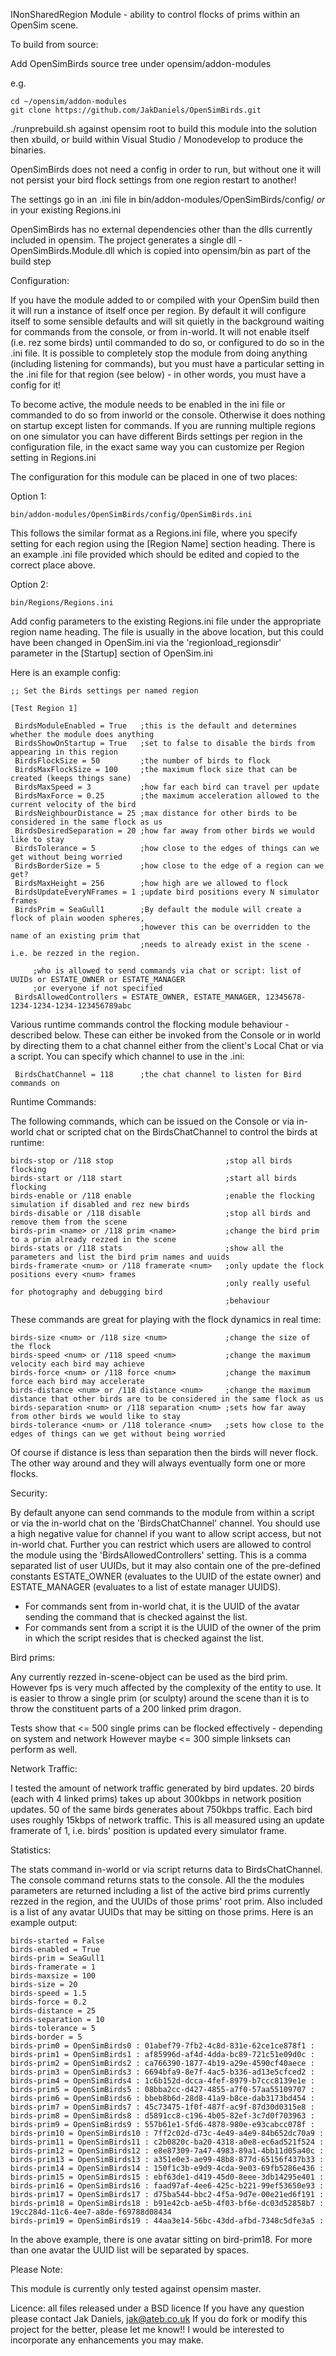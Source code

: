 INonSharedRegion Module -  ability to control flocks of prims within an OpenSim scene.

To build from source:

Add OpenSimBirds source tree under opensim/addon-modules

e.g.

	cd ~/opensim/addon-modules
	git clone https://github.com/JakDaniels/OpenSimBirds.git

./runprebuild.sh against opensim root to build this module into the solution
then xbuild, or build within Visual Studio / Monodevelop to produce the binaries.

OpenSimBirds does not need a config in order to run, but without one it will not persist your bird flock settings from one
region restart to another!

The settings go in an .ini file in bin/addon-modules/OpenSimBirds/config/ *or* in your existing Regions.ini

OpenSimBirds has no external dependencies other than the dlls currently included in opensim.
The project generates a single dll - OpenSimBirds.Module.dll which is copied into opensim/bin as part of the build step


Configuration:

If you have the module added to or compiled with your OpenSim build then it will run a instance of itself once per region.
By default it will configure itself to some sensible defaults and will sit quietly in the background waiting for commands
from the console, or from in-world. It will not enable itself (i.e. rez some birds) until commanded to do so, or
configured to do so in the .ini file. It is possible to completely stop the module from doing anything (including
listening for commands), but you must have a particular setting in the .ini file for that region (see below) - in other
words, you must have a config for it!

To become active, the module needs to be enabled in the ini file or commanded to do so from inworld or the console.
Otherwise it does nothing on startup except listen for commands. If you are running multiple regions on one simulator you
can have different Birds settings per region in the configuration file, in the exact same way you can customize per Region
setting in Regions.ini

The configuration for this module can be placed in one of two places:

Option 1:

	bin/addon-modules/OpenSimBirds/config/OpenSimBirds.ini

This follows the similar format as a Regions.ini file, where you specify setting for
each region using the [Region Name] section heading. There is an example .ini file
provided which should be edited and copied to the correct place above.

Option 2:

	bin/Regions/Regions.ini

Add config parameters to the existing Regions.ini file under the appropriate region name heading.
The file is usually in the above location, but this could have been changed in OpenSim.ini via the
'regionload_regionsdir' parameter in the [Startup] section of OpenSim.ini


Here is an example config:

	;; Set the Birds settings per named region

	[Test Region 1]

	 BirdsModuleEnabled = True   ;this is the default and determines whether the module does anything
	 BirdsShowOnStartup = True   ;set to false to disable the birds from appearing in this region
	 BirdsFlockSize = 50         ;the number of birds to flock
	 BirdsMaxFlockSize = 100     ;the maximum flock size that can be created (keeps things sane)
	 BirdsMaxSpeed = 3           ;how far each bird can travel per update
	 BirdsMaxForce = 0.25        ;the maximum acceleration allowed to the current velocity of the bird
	 BirdsNeighbourDistance = 25 ;max distance for other birds to be considered in the same flock as us
	 BirdsDesiredSeparation = 20 ;how far away from other birds we would like to stay
	 BirdsTolerance = 5          ;how close to the edges of things can we get without being worried
	 BirdsBorderSize = 5         ;how close to the edge of a region can we get?
	 BirdsMaxHeight = 256        ;how high are we allowed to flock
	 BirdsUpdateEveryNFrames = 1 ;update bird positions every N simulator frames
	 BirdsPrim = SeaGull1        ;By default the module will create a flock of plain wooden spheres,
	                             ;however this can be overridden to the name of an existing prim that
	                             ;needs to already exist in the scene - i.e. be rezzed in the region.

         ;who is allowed to send commands via chat or script: list of UUIDs or ESTATE_OWNER or ESTATE_MANAGER
         ;or everyone if not specified
	 BirdsAllowedControllers = ESTATE_OWNER, ESTATE_MANAGER, 12345678-1234-1234-1234-123456789abc


Various runtime commands control the flocking module behaviour - described below. These can either be invoked
from the Console or in world by directing them to a chat channel either from the client's Local Chat or via a script.
You can specify which channel to use in the .ini:

	 BirdsChatChannel = 118      ;the chat channel to listen for Bird commands on



Runtime Commands:

The following commands, which can be issued on the Console or via in-world chat or scripted chat on the BirdsChatChannel
to control the birds at runtime:

	birds-stop or /118 stop                         ;stop all birds flocking
	birds-start or /118 start                       ;start all birds flocking
	birds-enable or /118 enable                     ;enable the flocking simulation if disabled and rez new birds
	birds-disable or /118 disable                   ;stop all birds and remove them from the scene
	birds-prim <name> or /118 prim <name>           ;change the bird prim to a prim already rezzed in the scene
	birds-stats or /118 stats                       ;show all the parameters and list the bird prim names and uuids
	birds-framerate <num> or /118 framerate <num>   ;only update the flock positions every <num> frames
	                                                ;only really useful for photography and debugging bird
	                                                ;behaviour


These commands are great for playing with the flock dynamics in real time:

	birds-size <num> or /118 size <num>             ;change the size of the flock
	birds-speed <num> or /118 speed <num>           ;change the maximum velocity each bird may achieve
	birds-force <num> or /118 force <num>           ;change the maximum force each bird may accelerate
	birds-distance <num> or /118 distance <num>     ;change the maximum distance that other birds are to be considered in the same flock as us
	birds-separation <num> or /118 separation <num> ;sets how far away from other birds we would like to stay
	birds-tolerance <num> or /118 tolerance <num>   ;sets how close to the edges of things can we get without being worried

Of course if distance is less than separation then the birds will never flock. The other way around and they will always
eventually form one or more flocks.

Security:

By default anyone can send commands to the module from within a script or via the in-world chat on the 'BirdsChatChannel' channel.
You should use a high negative value for channel if you want to allow script access, but not in-world chat. Further you can restrict
which users are allowed to control the module using the 'BirdsAllowedControllers' setting. This is a comma separated list of user UUIDs,
but it may also contain one of the pre-defined constants ESTATE_OWNER (evaluates to the UUID of the estate owner) and ESTATE_MANAGER
(evaluates to a list of estate manager UUIDS).

* For commands sent from in-world chat, it is the UUID of the avatar sending the command that is checked against the list.
* For commands sent from a script it is the UUID of the owner of the prim in which the script resides that is checked against the list.

Bird prims:

Any currently rezzed in-scene-object can be used as the bird prim. However fps is very much affected by the
complexity of the entity to use. It is easier to throw a single prim (or sculpty) around the scene than it is to
throw the constituent parts of a 200 linked prim dragon.

Tests show that <= 500 single prims can be flocked effectively - depending on system and network
However maybe <= 300 simple linksets can perform as well.

Network Traffic:

I tested the amount of network traffic generated by bird updates. 20 birds (each with 4 linked prims) takes up about 300kbps
in network position updates. 50 of the same birds generates about 750kbps traffic.
Each bird uses roughly 15kbps of network traffic. This is all measured using an update framerate of 1, i.e. birds' position
is updated every simulator frame.

Statistics:

The stats command in-world or via script returns data to BirdsChatChannel. The console command returns stats to the console.
All the the modules parameters are returned including a list of the active bird prims currently rezzed in the region,
and the UUIDs of those prims' root prim. Also included is a list of any avatar UUIDs that may be sitting on those prims. Here
is an example output:

	birds-started = False
	birds-enabled = True
	birds-prim = SeaGull1
	birds-framerate = 1
	birds-maxsize = 100
	birds-size = 20
	birds-speed = 1.5
	birds-force = 0.2
	birds-distance = 25
	birds-separation = 10
	birds-tolerance = 5
	birds-border = 5
	birds-prim0 = OpenSimBirds0 : 01abef79-7fb2-4c8d-831e-62ce1ce878f1 :
	birds-prim1 = OpenSimBirds1 : af85996d-af4d-4dda-bc89-721c51e09d0c :
	birds-prim2 = OpenSimBirds2 : ca766390-1877-4b19-a29e-4590cf40aece :
	birds-prim3 = OpenSimBirds3 : 6694bfa9-8e7f-4ac5-b336-ad13e5cfced2 :
	birds-prim4 = OpenSimBirds4 : 1c6b152d-dcca-4fef-8979-b7ccc8139e1e :
	birds-prim5 = OpenSimBirds5 : 08bba2cc-d427-4855-a7f0-57aa55109707 :
	birds-prim6 = OpenSimBirds6 : bbeb8b6d-28d8-41a9-b8ce-dab3173bd454 :
	birds-prim7 = OpenSimBirds7 : 45c73475-1f0f-487f-ac9f-87d30d0315e8 :
	birds-prim8 = OpenSimBirds8 : d5891cc8-c196-4b05-82ef-3c7d0f703963 :
	birds-prim9 = OpenSimBirds9 : 557b61e1-5fd6-4878-980e-e93cabcc078f :
	birds-prim10 = OpenSimBirds10 : 7ff2c02d-d73c-4e49-a4e9-84b652dc70a9 :
	birds-prim11 = OpenSimBirds11 : c2b0820c-ba20-4318-a0e8-ec6ad521f524 :
	birds-prim12 = OpenSimBirds12 : e8e87309-7a47-4983-89a1-4bb11d05a40c :
	birds-prim13 = OpenSimBirds13 : a351e0e3-ae99-48b8-877d-65156f437b33 :
	birds-prim14 = OpenSimBirds14 : 150f1c3b-e9d9-4cda-9e03-69fb5286e436 :
	birds-prim15 = OpenSimBirds15 : ebf63de1-d419-45d0-8eee-3db14295e401 :
	birds-prim16 = OpenSimBirds16 : faad97af-4ee6-425c-b221-99ef53650e93 :
	birds-prim17 = OpenSimBirds17 : d75ba544-bbc2-4f5a-9d7e-00e21ed6f191 :
	birds-prim18 = OpenSimBirds18 : b91e42cb-ae5b-4f03-bf6e-dc03d52858b7 : 19cc284d-11c6-4ee7-a8de-f69788d08434
	birds-prim19 = OpenSimBirds19 : 44aa3e14-56bc-43dd-afbd-7348c5dfe3a5 :

In the above example, there is one avatar sitting on bird-prim18. For more than one avatar the UUID list will be separated by spaces.

Please Note:

This module is currently only tested against opensim master.

Licence: all files released under a BSD licence
If you have any question please contact Jak Daniels, jak@ateb.co.uk
If you do fork or modify this project for the better, please let me know!! I would be interested to incorporate any enhancements you may make.

